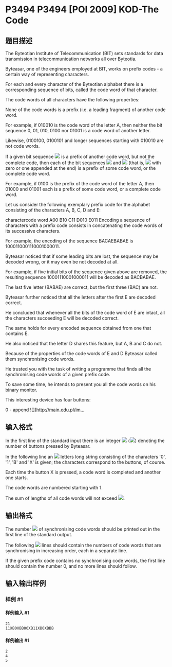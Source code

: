 # P3494 P3494 [POI 2009] KOD-The Code

## 题目描述

The Byteotian Institute of Telecommunication (BIT) sets standards for data transmission in telecommunication networks all over Byteotia.

Byteasar, one of the engineers employed at BIT, works on prefix codes - a certain way of representing characters.

For each and every character of the Byteotian alphabet there is a corresponding sequence of bits, called the code word of that character.

The code words of all characters have the following properties:

None of the code words is a prefix (i.e. a leading       fragment) of another code word.

For example, if 010010 is the code word of the letter   A, then neither the bit sequence 0,   01, 010,  0100 nor 01001   is a code word of another letter.

Likewise, 0100100, 0100101 and longer   sequences starting with 010010 are not code words.

If a given bit sequence ![](http://main.edu.pl/images/OI16/kod-en-tex.1.png) is a prefix of another code word,       but not the complete code, then each of the bit sequences       ![](http://main.edu.pl/images/OI16/kod-en-tex.2.png) and ![](http://main.edu.pl/images/OI16/kod-en-tex.3.png) (that is, ![](http://main.edu.pl/images/OI16/kod-en-tex.4.png) with zero or one       appended at the end) is a prefix of some code word, or the       complete code word.

For example, if 0100 is the prefix of the code word of the       letter A, then 01000 and 01001 each       is a prefix of some code word, or a complete code word.

Let us consider the following exemplary prefix code for the alphabet consisting of the characters    A, B, C, D and E:

charactercode word    A00    B10    C11    D010    E011         Encoding a sequence of characters with a prefix code consists in concatenating the code words of its successive characters.

For example, the encoding of the sequence BACAEBABAE is 1000110001110001000011.

Byteasar noticed that if some leading bits are lost, the sequence may be decoded wrong, or it may even be not decoded at all.

For example, if five initial bits of the sequence given above are removed, the resulting sequence 10001110001000011 will be decoded as BACBABAE.

The last five letter (BABAE) are correct, but the first three (BAC) are not.

Byteasar further noticed that all the letters after the first E are decoded correct.

He concluded that whenever all the bits of the code word of E are intact, all the characters succeeding E will be decoded correct.

The same holds for every encoded sequence obtained from one that contains E.

He also noticed that the letter D shares this feature, but A, B and C do not.

Because of the properties of the code words of E and D Byteasar called them synchronising code words.

He trusted you with the task of writing a programme that finds all the synchronising code words of a given prefix code.

To save some time, he intends to present you all the code words on his binary monitor.

This interesting device has four buttons:

0 - append ![](http://main.edu.pl/im…


## 输入格式

In the first line of the standard input there is an integer ![](http://main.edu.pl/images/OI16/kod-en-tex.7.png)      (![](http://main.edu.pl/images/OI16/kod-en-tex.8.png)) denoting the number of buttons pressed      by Byteasar.

In the following line an ![](http://main.edu.pl/images/OI16/kod-en-tex.9.png) letters long string consisting of the      characters '0', '1', 'B' and      'X' is given; the characters correspond to the buttons,      of course.

Each time the button X is pressed, a code word is      completed and another one starts.

The code words are numbered starting with 1.

The sum of lengths of all code words will not exceed ![](http://main.edu.pl/images/OI16/kod-en-tex.10.png).


## 输出格式

The number ![](http://main.edu.pl/images/OI16/kod-en-tex.11.png) of synchronising code words should be printed out in the     first line of the standard output.

The following ![](http://main.edu.pl/images/OI16/kod-en-tex.12.png) lines should contain the numbers of code words that  are synchronising in increasing order, each in a separate line.

If the given prefix code contains no synchronising code words, the first  line should contain the number 0, and no more lines should follow.


## 输入输出样例

### 样例 #1

#### 样例输入 #1

```
21
11XB0XBB00XB11XB0XBBB
```

#### 样例输出 #1

```
2
4
5
```
